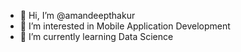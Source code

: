 - 👋 Hi, I’m @amandeepthakur
- 👀 I’m interested in Mobile Application Development
- 🌱 I’m currently learning Data Science


<!---
amandeepthakur/amandeepthakur is a ✨ special ✨ repository because its `README.md` (this file) appears on your GitHub profile.
You can click the Preview link to take a look at your changes.
--->
